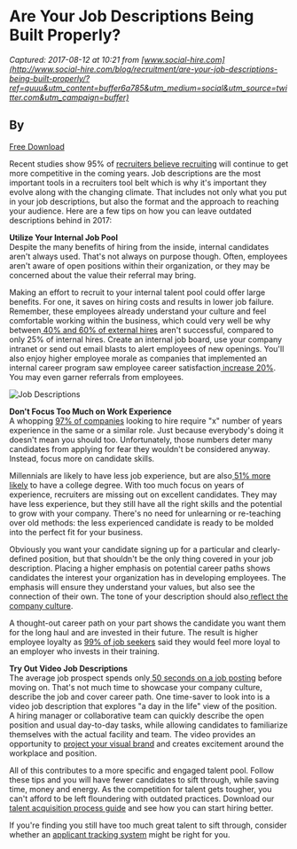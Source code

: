 # Are Your Job Descriptions Being Built Properly?

_Captured: 2017-08-12 at 10:21 from [www.social-hire.com](http://www.social-hire.com/blog/recruitment/are-your-job-descriptions-being-built-properly/?ref=quuu&utm_content=buffer6a785&utm_medium=social&utm_source=twitter.com&utm_campaign=buffer)_

## By 

[Free Download](https://social-hire.lpages.co/leadbox/1463b8573f72a2%3A1174c0d05b46dc/5672463165816832/)

Recent studies show 95% of [recruiters believe recruiting](http://blog.clearcompany.com/flip-the-switch-on-your-candidate-sourcing-screening-tactics-now) will continue to get more competitive in the coming years. Job descriptions are the most important tools in a recruiters tool belt which is why it's important they evolve along with the changing climate. That includes not only what you put in your job descriptions, but also the format and the approach to reaching your audience. Here are a few tips on how you can leave outdated descriptions behind in 2017:

**Utilize Your Internal Job Pool**   
Despite the many benefits of hiring from the inside, internal candidates aren't always used. That's not always on purpose though. Often, employees aren't aware of open positions within their organization, or they may be concerned about the value their referral may bring.

Making an effort to recruit to your internal talent pool could offer large benefits. For one, it saves on hiring costs and results in lower job failure. Remember, these employees already understand your culture and feel comfortable working within the business, which could very well be why between[ 40% and 60% of external hires](http://business.time.com/2012/08/15/the-power-within-why-internal-recruiting-hiring-are-on-the-rise/) aren't successful, compared to only 25% of internal hires. Create an internal job board, use your company intranet or send out email blasts to alert employees of new openings. You'll also enjoy higher employee morale as companies that implemented an internal career program saw employee career satisfaction[ increase 20%](http://business.time.com/2012/08/15/the-power-within-why-internal-recruiting-hiring-are-on-the-rise/). You may even garner referrals from employees.

![Job Descriptions](http://www.social-hire.com/uploads/33041-ineffective-job-descriptions.jpg)

**Don't Focus Too Much on Work Experience**   
A whopping [97% of companies](https://cammio.com/blog/recruiting-stop-asking-for-experience-focus-on-potential/) looking to hire require "x" number of years experience in the same or a similar role. Just because everybody's doing it doesn't mean you should too. Unfortunately, those numbers deter many candidates from applying for fear they wouldn't be considered anyway. Instead, focus more on candidate skills.

Millennials are likely to have less job experience, but are also[ 51% more likely](http://www.daviscos.com/6-skills-gap-statistics-that-continue-to-impact-hiring-infographic/) to have a college degree. With too much focus on years of experience, recruiters are missing out on excellent candidates. They may have less experience, but they still have all the right skills and the potential to grow with your company. There's no need for unlearning or re-teaching over old methods: the less experienced candidate is ready to be molded into the perfect fit for your business.

Obviously you want your candidate signing up for a particular and clearly-defined position, but that shouldn't be the only thing covered in your job description. Placing a higher emphasis on potential career paths shows candidates the interest your organization has in developing employees. The emphasis will ensure they understand your values, but also see the connection of their own. The tone of your description should also[ reflect the company culture](http://blog.clearcompany.com/how-to-turn-your-workplace-into-the-best-recruitment-tool-ever).

A thought-out career path on your part shows the candidate you want them for the long haul and are invested in their future. The result is higher employee loyalty as [99% of job seekers](http://www.talentculture.com/skill-gap-stats-9-reasons-to-thank-recruiters/) said they would feel more loyal to an employer who invests in their training.

**Try Out Video Job Descriptions**   
The average job prospect spends only[ 50 seconds on a job posting](http://www.businessinsider.com/how-job-seekers-look-at-job-postings-2013-5) before moving on. That's not much time to showcase your company culture, describe the job and cover career path. One time-saver to look into is a video job description that explores "a day in the life" view of the position.   
A hiring manager or collaborative team can quickly describe the open position and usual day-to-day tasks, while allowing candidates to familiarize themselves with the actual facility and team. The video provides an opportunity to [project your visual brand](http://blog.clearcompany.com/10-recruiting-dos-and-donts-for-2017) and creates excitement around the workplace and position.

All of this contributes to a more specific and engaged talent pool. Follow these tips and you will have fewer candidates to sift through, while saving time, money and energy. As the competition for talent gets tougher, you can't afford to be left floundering with outdated practices. Download our [talent acquisition process guide](http://offers.clearcompany.com/talent-acquisition-process) and see how you can start hiring better.

If you're finding you still have too much great talent to sift through, consider whether an [applicant tracking system](http://info.clearcompany.com/applicant-tracking-system) might be right for you.
